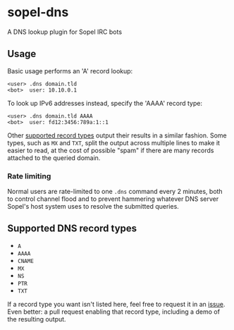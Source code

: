# sopel-dns

A DNS lookup plugin for Sopel IRC bots


## Usage

Basic usage performs an 'A' record lookup:

```
<user> .dns domain.tld
<bot>  user: 10.10.0.1
```

To look up IPv6 addresses instead, specify the 'AAAA' record type:

```
<user> .dns domain.tld AAAA
<bot>  user: fd12:3456:789a:1::1
```

Other [supported record types](#supported-dns-record-types) output their
results in a similar fashion. Some types, such as `MX` and `TXT`, split the
output across multiple lines to make it easier to read, at the cost of
possible "spam" if there are many records attached to the queried domain.

### Rate limiting

Normal users are rate-limited to one `.dns` command every 2 minutes, both to
control channel flood and to prevent hammering whatever DNS server Sopel's
host system uses to resolve the submitted queries.


## Supported DNS record types

* `A`
* `AAAA`
* `CNAME`
* `MX`
* `NS`
* `PTR`
* `TXT`

If a record type you want isn't listed here, feel free to request it in an
[issue](https://github.com/dgw/sopel-dns/issues/new). Even better: a pull
request enabling that record type, including a demo of the resulting output.

